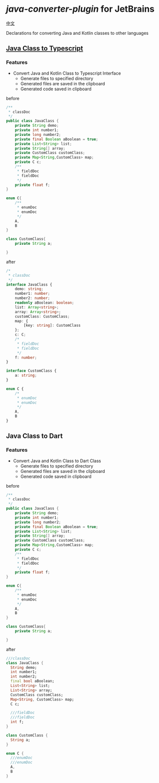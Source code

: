 *java-converter-plugin* for JetBrains 
===========================
[中文](README.zh.md)

Declarations for converting Java and Kotlin classes to other languages

## [Java Class to Typescript](https://plugins.jetbrains.com/plugin/13800-java-class-to-typescript)
### Features
- Convert Java and Kotlin Class to Typescript Interface
    - Generate files to specified directory
    - Generated files are saved in the clipboard
    - Generated code saved in clipboard
    
before
```java
/**
 * classDoc
 */
public class JavaClass {
    private String demo;
    private int number1;
    private long number2;
    private final Boolean aBoolean = true;
    private List<String> list;
    private String[] array;
    private CustomClass customClass;
    private Map<String,CustomClass> map;
    private C c;
    /**
     * fieldDoc
     * fieldDoc
     */
    private float f;
}

enum C{
    /**
     * enumDoc
     * enumDoc
     */
    A,
    B
}

class CustomClass{
    private String a;

}
```

after
```typescript
/*
 * classDoc
 */
interface JavaClass {
    demo: string;
    number1: number;
    number2: number;
    readonly aBoolean: boolean;
    list: Array<string>;
    array: Array<string>;
    customClass: CustomClass;
    map: {
        [key: string]: CustomClass
    };
    c: C;
    /*
     * fieldDoc
     * fieldDoc
     */
    f: number;
}

interface CustomClass {
    a: string;
}

enum C {
    /*
     * enumDoc
     * enumDoc
     */
    A,
    B
}
```

## Java Class to Dart
### Features
- Convert Java and Kotlin Class to Dart Class
    - Generate files to specified directory
    - Generated files are saved in the clipboard
    - Generated code saved in clipboard


before
```java
/**
 * classDoc
 */
public class JavaClass {
    private String demo;
    private int number1;
    private long number2;
    private final Boolean aBoolean = true;
    private List<String> list;
    private String[] array;
    private CustomClass customClass;
    private Map<String,CustomClass> map;
    private C c;
    /**
     * fieldDoc
     * fieldDoc
     */
    private float f;
}

enum C{
    /**
     * enumDoc
     * enumDoc
     */
    A,
    B
}

class CustomClass{
    private String a;

}
```

after
```dart
///classDoc
class JavaClass {
  String demo;
  int number1;
  int number2;
  final bool aBoolean;
  List<String> list;
  List<String> array;
  CustomClass customClass;
  Map<String, CustomClass> map;
  C c;

  ///fieldDoc
  ///fieldDoc
  int f;
}

class CustomClass {
  String a;
}

enum C {
  ///enumDoc
  ///enumDoc
  A,
  B
}
```